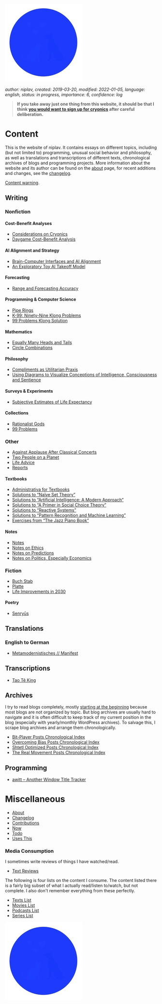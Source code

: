 ![Sol Plav](./favicon.png "kakja kjerbas unjobares")

*author: niplav, created: 2019-03-20, modified: 2022-01-05, language: english, status: in progress, importance: 6, confidence: log*

> __If you take away just one thing from this website,
it should be that I think [you would want to sign up for
cryonics](./considerations_on_cryonics.html) after careful deliberation.__

Content
=======

This is the website of niplav. It contains essays on different topics,
including (but not limited to) programming, unusual social behavior
and philosophy, as well as translations and transcriptions of different
texts, chronological archives of blogs and programming projects. More
information about the website and its author can be found on the
[about](./about.md) page, for recent additions and changes, see the
[changelog](./changelog.md).

[Content warning](./content_warning.md).

Writing
-------

### Nonfiction

#### Cost-Benefit Analyses

* [Considerations on Cryonics](./considerations_on_cryonics.md)
* [Daygame Cost-Benefit Analysis](./daygame_cost_benefit.md)

#### AI Alignment and Strategy

* [Brain-Computer Interfaces and AI Alignment](./bcis_and_alignment.md)
* [An Exploratory Toy AI Takeoff Model](./toy_ai_takeoff_model.md)

#### Forecasting

* [Range and Forecasting Accuracy](./range_and_forecasting_accuracy.md)

#### Programming & Computer Science

* [Pipe Rings](./pipe_rings.md)
* [K-99: Ninety-Nine Klong Problems](./99_klong_problems.md)
* [99 Problems Klong Solution](./99_problems_klong_solution.md)

#### Mathematics

* [Equally Many Heads and Tails](./equally_many_heads_and_tails.md)
* [Circle Combinations](./circle_combinations.md)

#### Philosophy

* [Compliments as Utilitarian Praxis](./utilitarian_compliments.md)
* [Using Diagrams to Visualize Conceptions of Intelligence, Consciousness and Sentience](./consciousness_diagram.md)

#### Surveys & Experiments

* [Subjective Estimates of Life Expectancy](./estimated_life_expectancy.md)

#### Collections

* [Rationalist Gods](./rationalist_gods.md)
* [99 Problems](./99_problems_collection.md)

### Other

* [Against Applause After Classical Concerts](./against_applause.md)
* [Two People on a Planet](./two_people_on_a_planet.md)
* [Life Advice](./life_advice.md)
* [Reports](./reports.md)

#### Textbooks

* [Administrativa for Textbooks](./administrativa_for_textbooks.md)
* [Solutions to “Naïve Set Theory”](./nst_solutions.md)
* [Solutions to “Artificial Intelligence: A Modern Approach”](./aima_solutions.md)
* [Solutions to “A Primer in Social Choice Theory”](./apisct_solutions.md)
* [Solutions to “Reactive Systems”](./rs_solutions.md)
* [Solutions to “Pattern Recognition and Machine Learning”](./praml_solutions.md)
* [Exercises from “The Jazz Piano Book”](./tjpb_exercises.md)

#### Notes

* [Notes](./notes.md)
* [Notes on Ethics](./notes_on_ethics.md)
* [Notes on Predictions](./notes_on_predictions.md)
* [Notes on Politics, Especially Economics](./notes_on_politics_especially_economics.md)

### Fiction

* [Buch Stab](./buch_stab.md)
* [Platte](./platte.md)
* [Life Improvements in 2030](./life_improvements_2030.html)

#### Poetry

* [Senryūs](./senryu.md)

Translations
------------

### English to German

* [Metamodernistisches // Manifest](./metamodernistisches_manifest.md)

Transcriptions
--------------

* [Tao Tê King](./tao_te_king.md)

Archives
--------

I try to read blogs completely, mostly [starting at the
beginning](https://entirelyuseless.com/2018/06/12/start-at-the-beginning/ "Start at the Beginning")
because most blogs are not organized by topic. But blog archives are
usually hard to navigate and it is often difficult to keep track of my
current position in the blog (especially with yearly/monthly WordPress
archives). To salvage this, I scrape blog archives and arrange them
chronologically.

* [Bit-Player Posts Chronological Index](./bp_chrono.md)
* [Overcoming Bias Posts Chronological Index](./ob_chrono.md)
* [Shtetl Optimized Posts Chronological Index](./so_chrono.md)
* [The Real Movement Posts Chronological Index](./trm_chrono.md)

Programming
-----------

* [awitt – Another Window Title Tracker](./awitt.md)

Miscellaneous
=============

* [About](./about.md)
* [Changelog](./changelog.md)
* [Contributions](./contributions.md)
* [Now](./now.md)
* [Todo](./todo.md)
* [Uses This](./uses_this.md)

### Media Consumption

I sometimes write reviews of things I have watched/read.

* [Text Reviews](./text_reviews.md)

The following is four lists on the content I consume. The content listed
there is a fairly big subset of what I actually read/listen to/watch,
but not complete. I also don't remember everything from these perfectly.

* [Texts List](./texts_list.md)
* [Movies List](./movies_list.md)
* [Podcasts List](./podcasts_list.md)
* [Series List](./series_list.md)

![Sol Plav](./favicon.png "kakja kjerbas unjobares")
